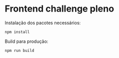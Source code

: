# Frontend challenge pleno

Instalação dos pacotes necessários:

```
npm install
```

Build para produção:

```
npm run build
```